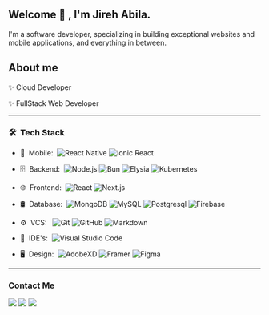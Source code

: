 <h2> Welcome 👋 , I'm Jireh Abila.</h2>

I'm a software developer, specializing in building exceptional websites and mobile applications, and everything in between.


## About me

✨ Cloud Developer

✨ FullStack Web Developer

<hr>

<h3> 🛠 &nbsp;Tech Stack</h3>

- 📱 &nbsp;Mobile:&nbsp;
  ![React Native](https://img.shields.io/badge/-React%20Native-0A1A2F?style=flat&logo=React&logoColor=00d8fd)
  ![Ionic React](https://img.shields.io/badge/-Ionic%20React-0A1A2F?style=flat&logo=Ionic&logoColor=00d8fd)
- 🗄 &nbsp;Backend:&nbsp;
  ![Node.js](https://img.shields.io/badge/-Node.js-0A1A2F?style=flat&logo=node.js)
  ![Bun](https://img.shields.io/badge/-Bun-0A1A2F?style=flat&logo=bun)
  ![Elysia](https://img.shields.io/badge/-Elysia-0A1A2F?style=flat&logo=elysia)
  ![Kubernetes](https://img.shields.io/badge/-Kubernetes-0A1A2F?style=flat&logo=kubernetes)

- 🌐 &nbsp;Frontend:&nbsp;
  ![React](https://img.shields.io/badge/-React-0A1A2F?style=flat&logo=react)
  ![Next.js](https://img.shields.io/badge/-Next.js-0A1A2F?style=flat&logo=next.js)
- 🛢 &nbsp;Database:&nbsp;
  ![MongoDB](https://img.shields.io/badge/-MongoDB-0A1A2F?style=flat&logo=mongodb)
  ![MySQL](https://img.shields.io/badge/-MySQL-0A1A2F?style=flat&logo=mysql&logoColor=00d8fd)
  ![Postgresql](https://img.shields.io/badge/-Postgresql-0A1A2F?style=flat&logo=postgresql)
  ![Firebase](https://img.shields.io/badge/-Firebase-0A1A2F?style=flat&logo=firebase)
- ⚙️ &nbsp;VCS: &nbsp;
  ![Git](https://img.shields.io/badge/-Git-0A1A2F?style=flat&logo=git)
  ![GitHub](https://img.shields.io/badge/-GitHub-0A1A2F?style=flat&logo=github)
  ![Markdown](https://img.shields.io/badge/-Markdown-0A1A2F?style=flat&logo=markdown)
- 🔧 &nbsp;IDE's:&nbsp;
  ![Visual Studio Code](https://img.shields.io/badge/-Visual%20Studio%20Code-0A1A2F?style=flat&logo=visual-studio-code&logoColor=007ACC)
- 🖥 &nbsp;Design:&nbsp;
  ![AdobeXD](https://img.shields.io/badge/-AdobeXD-0A1A2F?style=flat&logo=adobe-xd)
  ![Framer](https://img.shields.io/badge/-Framer-0A1A2F?style=flat&logo=framer)
  ![Figma](https://img.shields.io/badge/-Figma-0A1A2F?style=flat&logo=figma)

<hr>

<h3>Contact Me</h3>

[<img src="https://img.shields.io/badge/Facebook-0077B5?style=for-the-badge&logo=facebook&logoColor=white">](https://www.facebook.com/darkziah)
[<img src="https://img.shields.io/badge/Gmail-D14836?style=for-the-badge&logo=gmail&logoColor=white">](mailto:darkzephanziah@gmail.com)
[<img src="https://img.shields.io/badge/Twitter-1DA1F2?style=for-the-badge&logo=twitter&logoColor=white">](https://twitter.com/darkziah)
